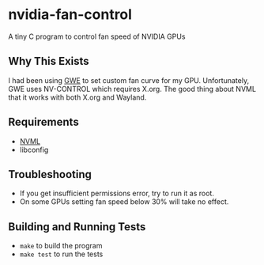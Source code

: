 # nvidia-fan-control

A tiny C program to control fan speed of NVIDIA GPUs

## Why This Exists

I had been using [GWE](https://gitlab.com/leinardi/gwe) to set custom fan curve for my GPU. Unfortunately, GWE uses NV-CONTROL which requires X.org. The good thing about NVML that it works with both X.org and Wayland.

## Requirements

- [NVML](https://developer.nvidia.com/management-library-nvml)
- libconfig

## Troubleshooting

- If you get insufficient permissions error, try to run it as root.
- On some GPUs setting fan speed below 30% will take no effect.

## Building and Running Tests

- `make` to build the program
- `make test` to run the tests 